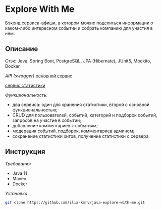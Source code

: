 # Explore With Me
Бэкенд сервиса-афиши, в котором можно поделиться информации о каком-либо интересном событии и собрать компанию для участия в нём.

## Описание
Стэк: Java, Spring Boot, PostgreSQL, JPA (Hibernate), JUnit5, Mockito, Docker

*API (swagger)*
[основной сервис](https://github.com/ilia-kmrv/java-explore-with-me/blob/main/ewm-main-service-spec.json) 

[сервис статистики](https://github.com/ilia-kmrv/java-explore-with-me/blob/main/ewm-stats-service-spec.json)

*Функциональность:*
- два сервиса: один для хранения статистики, второй с основной
  функциональностью;
- CRUD для пользователей, событий, категорий и подборок событий, запросов на
  участие в событии;
- добавление комментариев к событиям;
- модерация событий, подборок, комментариев админом;
- сохранение статистики хитов, получение статистики с сервера;

## Инструкция
*Требования*
- Java 11
- Maven
- Docker

*Установка*
```bash
git clone https://github.com/ilia-kmrv/java-explore-with-me.git
```

